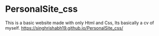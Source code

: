 # PersonalSite_css
This is a basic website made with only Html and Css, Its basically a cv of myself.
 https://singhrishabh19.github.io/PersonalSite_css/
